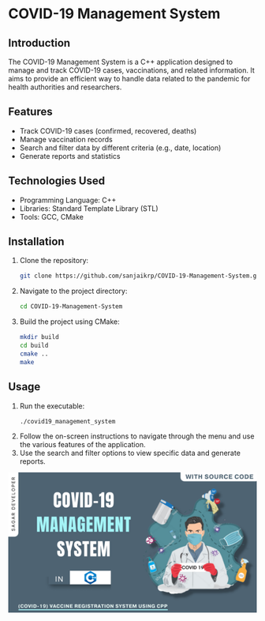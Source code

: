 # COVID-19 Management System

## Introduction

The COVID-19 Management System is a C++ application designed to manage and track COVID-19 cases, vaccinations, and related information. It aims to provide an efficient way to handle data related to the pandemic for health authorities and researchers.

## Features

- Track COVID-19 cases (confirmed, recovered, deaths)
- Manage vaccination records
- Search and filter data by different criteria (e.g., date, location)
- Generate reports and statistics

## Technologies Used

- Programming Language: C++
- Libraries: Standard Template Library (STL)
- Tools: GCC, CMake

## Installation

1. Clone the repository:
    ```sh
    git clone https://github.com/sanjaikrp/COVID-19-Management-System.git
    ```
2. Navigate to the project directory:
    ```sh
    cd COVID-19-Management-System
    ```
3. Build the project using CMake:
    ```sh
    mkdir build
    cd build
    cmake ..
    make
    ```

## Usage

1. Run the executable:
    ```sh
    ./covid19_management_system
    ```
2. Follow the on-screen instructions to navigate through the menu and use the various features of the application.
3. Use the search and filter options to view specific data and generate reports.

![Modal popup](/preview.png)
